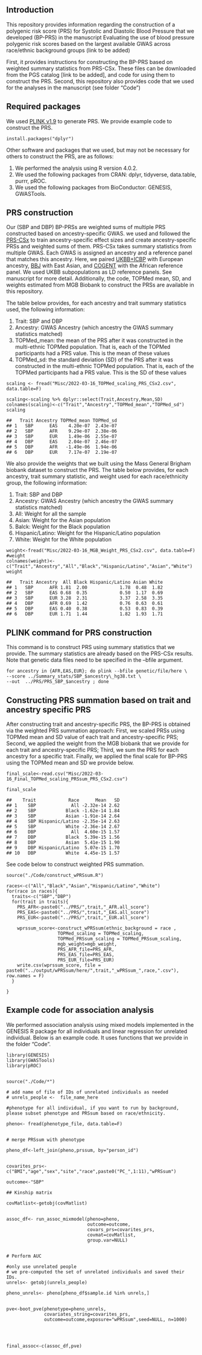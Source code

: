 ## Introduction

This repository provides information regarding the construction of a
polygenic risk score (PRS) for Systolic and Diastolic Blood Pressure
that we developed (BP-PRS) in the manuscript Evaluating the use of blood
pressure polygenic risk scores based on the largest available GWAS
across race/ethnic background groups (link to be added)

First, it provides instructions for constructing the BP-PRS based on
weighted summary statistics from PRS-CSx. These files can be downloaded
from the PGS catalog \[link to be added\], and code for using them to
construct the PRS. Second, this repository also provides code that we
used for the analyses in the manuscript (see folder “Code”)

## Required packages

We used [PLINK v1.9](https://www.cog-genomics.org/plink/ "PLINK v1.9")
to generate PRS. We provide example code to construct the PRS.

    install.packages("dplyr")

Other software and packages that we used, but may not be necessary for
others to construct the PRS, are as follows:  
1. We performed the analysis using R version 4.0.2.  
2. We used the following packages from CRAN: dplyr, tidyverse,
data.table, purrr, pROC.  
3. We used the following packages from BioConductor: GENESIS,
GWASTools.  

## PRS construction

Our (SBP and DBP) BP-PRSs are weighted sums of multiple PRS constructed
based on ancestry-specific GWAS. we used and followed the
[PRS-CSx](https://github.com/getian107/PRScsx "PRS-CSx") to train
ancestry-specific effect sizes and create ancestry-specific PRSs and
weighted sums of them. PRS-CSx takes summary statistics from multiple
GWAS. Each GWAS is assigned an ancestry and a reference panel that
matches this ancestry. Here, we paired
[UKBB+ICBP](https://www.nature.com/articles/s41588-018-0205-x,%22UKBB+ICBP%22)
with European ancestry,
[BBJ](https://www.nature.com/articles/s41588-018-0047-6 "BBJ") with East
Asian, and
[COGENT](https://journals.plos.org/plosgenetics/article?id=10.1371/journal.pgen.1006728 "COGENT")
with the African reference panel. We used UKBB subpopulations as LD
reference panels. See manuscript for more detail. Additionally, the
code, TOPMed mean, SD, and weights estimated from MGB Biobank to
construct the PRSs are available in this repository.  

The table below provides, for each ancestry and trait summary statistics
used, the following information:  

1.  Trait: SBP and DBP  
2.  Ancestry: GWAS Ancestry (which ancestry the GWAS summary statistics
    matched)  
3.  TOPMed\_mean: the mean of the PRS after it was constructed in the
    multi-ethnic TOPMed population. That is, each of the TOPMed
    participants had a PRS value. This is the mean of these values  
4.  TOPMed\_sd: the standard deviation (SD) of the PRS after it was
    constructed in the multi-ethnic TOPMed population. That is, each of
    the TOPMed participants had a PRS value. This is the SD of these
    values  

<!-- -->

    scaling <- fread("Misc/2022-03-16_TOPMed_scaling_PRS_CSx2.csv", data.table=F)

    scaling<-scaling %>% dplyr::select(Trait,Ancestry,Mean,SD)
    colnames(scaling)<-c("Trait","Ancestry","TOPMed_mean","TOPMed_sd")
    scaling

    ##   Trait Ancestry TOPMed_mean TOPMed_sd
    ## 1   SBP      EAS    4.20e-07  2.43e-07
    ## 2   SBP      AFR    9.29e-07  2.38e-06
    ## 3   SBP      EUR    1.49e-06  2.55e-07
    ## 4   DBP      EAS    2.04e-07  2.46e-07
    ## 5   DBP      AFR   -1.49e-06  1.94e-06
    ## 6   DBP      EUR    7.17e-07  2.19e-07

We also provide the weights that we built using the Mass General Brigham
biobank dataset to construct the PRS. The table below provides, for each
ancestry, trait summary statistic, and weight used for each
race/ethnicity group, the following information:  

1.  Trait: SBP and DBP  
2.  Ancestry: GWAS Ancestry (which ancestry the GWAS summary statistics
    matched)  
3.  All: Weight for all the sample  
4.  Asian: Weight for the Asian population  
5.  Balck: Weight for the Black population  
6.  Hispanic/Latino: Weight for the Hispanic/Latino population  
7.  White: Weight for the White population  

<!-- -->

    weight<-fread("Misc/2022-03-16_MGB_Weight_PRS_CSx2.csv", data.table=F)
    #weight
    colnames(weight)<-c("Trait","Ancestry","All","Black","Hispanic/Latino","Asian","White")
    weight

    ##   Trait Ancestry  All Black Hispanic/Latino Asian White
    ## 1   SBP      AFR 1.81  2.00            1.78  0.48  1.82
    ## 2   SBP      EAS 0.68  0.35            0.50  1.17  0.69
    ## 3   SBP      EUR 3.28  2.31            3.37  2.58  3.35
    ## 4   DBP      AFR 0.69  1.42            0.76  0.63  0.61
    ## 5   DBP      EAS 0.40  0.38            0.53  0.83  0.39
    ## 6   DBP      EUR 1.71  1.44            1.82  1.93  1.71

## PLINK command for PRS construction

This command is to construct PRS using summary statistics that we
provide. The summary statistics are already based on the PRS-CSx
results. Note that genetic data files need to be specified in the –bfile
argument.

    for ancestry in {AFR,EAS,EUR}; do plink --bfile genetic/file/here \
    --score ../Summary_stats/SBP_$ancestry\_hg38.txt \
    --out  ../PRS/PRS_SBP_$ancestry ; done

## Constructing PRS summation based on trait and ancestry specific PRS

After constructing trait and ancestry-specific PRS, the BP-PRS is
obtained via the weighted PRS summation approach: First, we scaled PRSs
using TOPMed mean and SD value of each trait and ancestry-specific PRS;
Second, we applied the weight from the MGB biobank that we provide for
each trait and ancestry-specific PRS; Third, we sum the PRS for each
ancestry for a specific trait. Finally, we applied the final scale for
BP-PRS using the TOPMed mean and SD we provide below.  

    final_scale<-read.csv("Misc/2022-03-16_Final_TOPMed_scaling_PRSsum_PRS_CSx2.csv")

    final_scale

    ##    Trait            Race      Mean   SD
    ## 1    SBP             All -2.32e-14 2.62
    ## 2    SBP           Black -1.62e-14 1.84
    ## 3    SBP           Asian -1.91e-14 2.64
    ## 4    SBP Hispanic/Latino -2.35e-14 2.63
    ## 5    SBP           White -2.36e-14 2.67
    ## 6    DBP             All  4.60e-15 1.57
    ## 7    DBP           Black  5.39e-15 1.56
    ## 8    DBP           Asian  5.41e-15 1.90
    ## 9    DBP Hispanic/Latino  5.07e-15 1.70
    ## 10   DBP           White  4.45e-15 1.57

See code below to construct weighted PRS summation.

    source("./Code/construct_wPRSsum.R")

    races<-c("All","Black","Asian","Hispanic/Latino","White")
    for(race in races){
      traits<-c("SBP","DBP")
      for(trait in traits){
        PRS_AFR<-paste0("../PRS/",trait,"_AFR.all_score")
        PRS_EAS<-paste0("../PRS/",trait,"_EAS.all_score")
        PRS_EUR<-paste0("../PRS/",trait,"_EUR.all_score")

        wprssum_score<-construct_wPRSsum(ethnic_background = race ,
                       TOPMed_scaling = TOPMed_scaling,
                       TOPMed_PRSsum_scaling = TOPMed_PRSsum_scaling,
                       mgb_weight=mgb_weight,
                       PRS_AFR_file=PRS_AFR,
                       PRS_EAS_file=PRS_EAS,
                       PRS_EUR_file=PRS_EUR)
        write.csv(wprssum_score, file = paste0("../output/wPRSsum/here/",trait,"_wPRSsum_",race,".csv"), row.names = F)
      }
      
    }

## Example code for association analysis

We performed association analysis using mixed models implemented in the
GENESIS R package for all individuals and linear regression for
unrelated individual. Below is an example code. It uses functions that
we provide in the folder “Code”.

    library(GENESIS)
    library(GWASTools)
    library(pROC)


    source("./Code/*")

    # add name of file of IDs of unrelated individuals as needed
    # unrels_people <-  file_name_here

    #phenotype for all individual, if you want to run by background, please subset phenotype and PRSsum based on race/ethnicity.

    pheno<- fread(phenotype_file, data.table=F)


    # merge PRSsum with phenotype

    pheno_df<-left_join(pheno,prssum, by="person_id")


    covarites_prs<- c("BMI","age","sex","site","race",paste0("PC_",1:11),"wPRSsum")

    outcome<-"SBP"

    ## Kinship matrix

    covMatlist<-getobj(covMatlist)


    assoc_df<- run_assoc_mixmodel(pheno=pheno,
                                  outcome=outcome,
                                  covars_prs=covarites_prs, 
                                  covmat=covMatlist,
                                  group.var=NULL)


    # Perform AUC

    #only use unrelated people
    # we pre-computed the set of unrelated individuals and saved their IDs.
    unrels<- getobj(unrels_people) 

    pheno_unrels<- pheno[pheno_df$sample.id %in% unrels,]


    pve<-boot_pve(phenotype=pheno_unrels,
                  covariates_string=covarites_prs,
                  outcome=outcome,exposure="wPRSsum",seed=NULL, n=1000)




    final_assoc<-c(assoc_df,pve)
